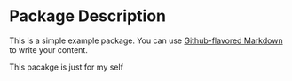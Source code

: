 # Package Description

This is a simple example package. You can use
[Github-flavored Markdown](https://guides.github.com/features/mastering-markdown/)
to write your content.

This pacakge is just for my self
